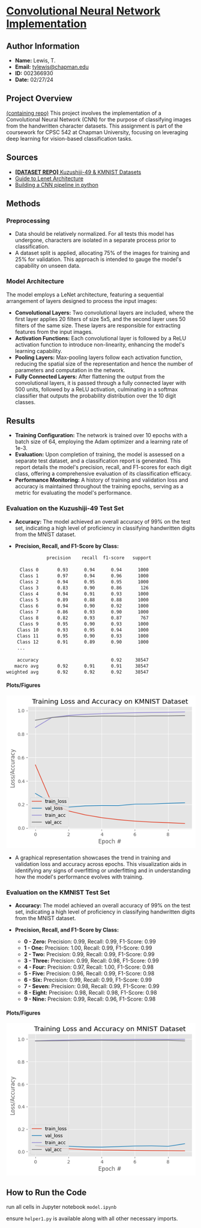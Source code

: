 # [Convolutional Neural Network Implementation](https://github.com/tylew/tylew/tree/main/Chapman/Spring%202024/CPSC%20542%3A%20DL%20%26%20CV/ASSN-1)

## Author Information
- **Name:** Lewis, T.
- **Email:** tylewis@chapman.edu
- **ID:** 002366930
- **Date:** 02/27/24

## Project Overview
[(containing repo)](https://github.com/tylew/tylew/tree/main/Chapman/Spring%202024/CPSC%20542%3A%20DL%20%26%20CV/ASSN-1)
This project involves the implementation of a Convolutional Neural Network (CNN) for the purpose of classifying images from the handwritten character datasets. This assignment is part of the coursework for CPSC 542 at Chapman University, focusing on leveraging deep learning for vision-based classification tasks.

## Sources
- [**[DATASET REPO]** Kuzushiji-49 & KMNIST Datasets](https://github.com/rois-codh/kmnist#The%20Dataset)
- [Guide to Lenet Architecture ](https://www.kaggle.com/code/blurredmachine/lenet-architecture-a-complete-guide)
- [Building a CNN pipeline in python](https://pyimagesearch.com/2021/07/19/pytorch-training-your-first-convolutional-neural-network-cnn/)



## Methods
### Preprocessing
- Data should be relatively normalized. For all tests this model has undergone, characters are isolated in a separate process prior to classification.
- A dataset split is applied, allocating 75% of the images for training and 25% for validation. This approach is intended to gauge the model's  capability on unseen data.

### Model Architecture
  The model employs a LeNet architecture, featuring a sequential arrangement of layers designed to process the input images:
  - **Convolutional Layers:** Two convolutional layers are included, where the first layer applies 20 filters of size 5x5, and the second layer uses 50 filters of the same size. These layers are responsible for extracting features from the input images.
  - **Activation Functions:** Each convolutional layer is followed by a ReLU activation function to introduce non-linearity, enhancing the model's learning capability.
  - **Pooling Layers:** Max-pooling layers follow each activation function, reducing the spatial size of the representation and hence the number of parameters and computation in the network.
  - **Fully Connected Layers:** After flattening the output from the convolutional layers, it is passed through a fully connected layer with 500 units, followed by a ReLU activation, culminating in a softmax classifier that outputs the probability distribution over the 10 digit classes.

## Results
- **Training Configuration:** The network is trained over 10 epochs with a batch size of 64, employing the Adam optimizer and a learning rate of 1e-3.
- **Evaluation:** Upon completion of training, the model is assessed on a separate test dataset, and a classification report is generated. This report details the model's precision, recall, and F1-scores for each digit class, offering a comprehensive evaluation of its classification efficacy.
- **Performance Monitoring:** A history of training and validation loss and accuracy is maintained throughout the training epochs, serving as a metric for evaluating the model's performance.


### Evaluation on the Kuzushiji-49 Test Set
- **Accuracy:** The model achieved an overall accuracy of 99% on the test set, indicating a high level of proficiency in classifying handwritten digits from the MNIST dataset.

- **Precision, Recall, and F1-Score by Class:**
```
               precision    recall  f1-score   support

     Class 0       0.93      0.94      0.94      1000
     Class 1       0.97      0.94      0.96      1000
     Class 2       0.94      0.95      0.95      1000
     Class 3       0.83      0.90      0.86       126
     Class 4       0.94      0.91      0.93      1000
     Class 5       0.89      0.88      0.88      1000
     Class 6       0.94      0.90      0.92      1000
     Class 7       0.86      0.93      0.90      1000
     Class 8       0.82      0.93      0.87       767
     Class 9       0.95      0.90      0.93      1000
    Class 10       0.93      0.95      0.94      1000
    Class 11       0.95      0.90      0.93      1000
    Class 12       0.91      0.89      0.90      1000
    ...

    accuracy                           0.92     38547
   macro avg       0.92      0.91      0.91     38547
weighted avg       0.92      0.92      0.92     38547

```
#### Plots/Figures
![alt text](images/kmnist-49-visualization.png)
- A graphical representation showcases the trend in training and validation loss and accuracy across epochs. This visualization aids in identifying any signs of overfitting or underfitting and in understanding how the model's performance evolves with training.
  
### Evaluation on the KMNIST Test Set

- **Accuracy:** The model achieved an overall accuracy of 99% on the test set, indicating a high level of proficiency in classifying handwritten digits from the MNIST dataset.

- **Precision, Recall, and F1-Score by Class:**
  - **0 - Zero:** Precision: 0.99, Recall: 0.99, F1-Score: 0.99
  - **1 - One:** Precision: 1.00, Recall: 0.99, F1-Score: 0.99
  - **2 - Two:** Precision: 0.99, Recall: 0.99, F1-Score: 0.99
  - **3 - Three:** Precision: 0.99, Recall: 0.98, F1-Score: 0.99
  - **4 - Four:** Precision: 0.97, Recall: 1.00, F1-Score: 0.98
  - **5 - Five:** Precision: 0.96, Recall: 0.99, F1-Score: 0.98
  - **6 - Six:** Precision: 0.99, Recall: 0.99, F1-Score: 0.99
  - **7 - Seven:** Precision: 0.98, Recall: 0.99, F1-Score: 0.99
  - **8 - Eight:** Precision: 0.98, Recall: 0.98, F1-Score: 0.98
  - **9 - Nine:** Precision: 0.99, Recall: 0.96, F1-Score: 0.98

#### Plots/Figures
![alt text](images/visualization.png)


## How to Run the Code
run all cells in Jupyter notebook `model.ipynb`

ensure `helper1.py` is available along with all other necessary imports.

